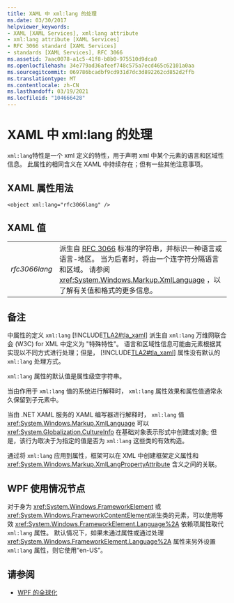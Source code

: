 ```yaml
---
title: XAML 中 xml:lang 的处理
ms.date: 03/30/2017
helpviewer_keywords:
- XAML [XAML Services], xml:lang attribute
- xml:lang attribute [XAML Services]
- RFC 3066 standard [XAML Services]
- standards [XAML Services], RFC 3066
ms.assetid: 7aac0078-a1c5-41f8-b8b0-975510d9dca0
ms.openlocfilehash: 34e779ad36afeef748c575a7ecd465c62101a0aa
ms.sourcegitcommit: 069786bcadbf9cd931d7dc3d892262cd852d2ffb
ms.translationtype: MT
ms.contentlocale: zh-CN
ms.lasthandoff: 03/19/2021
ms.locfileid: "104666428"
---
```

# <a name="xmllang-handling-in-xaml"></a>XAML 中 xml:lang 的处理

`xml:lang`特性是一个 xml 定义的特性，用于声明 xml 中某个元素的语言和区域性信息。 此属性的相同含义在 XAML 中持续存在；但有一些其他注意事项。

## <a name="xaml-attribute-usage"></a>XAML 属性用法

```xaml
<object xml:lang="rfc3066lang" />
```

## <a name="xaml-values"></a>XAML 值

|||
|-|-|
|*rfc3066lang*|派生自 [RFC 3066](https://www.ietf.org/rfc/rfc3066.txt) 标准的字符串，并标识一种语言或语言-地区。 当为后者时，将由一个连字符分隔语言和区域。 请参阅 <xref:System.Windows.Markup.XmlLanguage> ，以了解有关值和格式的更多信息。|

## <a name="remarks"></a>备注

中属性的定义 `xml:lang` [!INCLUDE[TLA2#tla_xaml](../includes/tla2sharptla-xaml-md.md)] 派生自 `xml:lang` 万维网联合会 (W3C) for XML 中定义为 "特殊特性"。 语言和区域性信息可能由元素根据其实现以不同方式进行处理；但是， [!INCLUDE[TLA2#tla_xaml](../includes/tla2sharptla-xaml-md.md)] 属性没有默认的 `xml:lang` 处理方式。

`xml:lang` 属性的默认值是属性级空字符串。

当由作用于 `xml:lang` 值的系统进行解释时， `xml:lang` 属性效果和属性值通常永久保留到子元素中。

当由 .NET XAML 服务的 XAML 编写器进行解释时， `xml:lang` 值 <xref:System.Windows.Markup.XmlLanguage> 可以 <xref:System.Globalization.CultureInfo> 在基础对象表示形式中创建或对象; 但是，该行为取决于为指定的值是否为 `xml:lang` 这些类的有效构造。

通过将 `xml:lang` 应用到属性，框架可以在 XML 中创建框架定义属性和 <xref:System.Windows.Markup.XmlLangPropertyAttribute> 含义之间的关联。

## <a name="wpf-usage-nodes"></a>WPF 使用情况节点

对于身为 <xref:System.Windows.FrameworkElement> 或 <xref:System.Windows.FrameworkContentElement>派生类的元素，可以使用等效 <xref:System.Windows.FrameworkElement.Language%2A> 依赖项属性取代 `xml:lang` 属性。 默认情况下，如果未通过属性或通过处理 <xref:System.Windows.FrameworkElement.Language%2A> 属性来另外设置 `xml:lang` 属性，则它使用“en-US”。

## <a name="see-also"></a>请参阅

- [WPF 的全球化](../framework/wpf/advanced/globalization-for-wpf.md)
